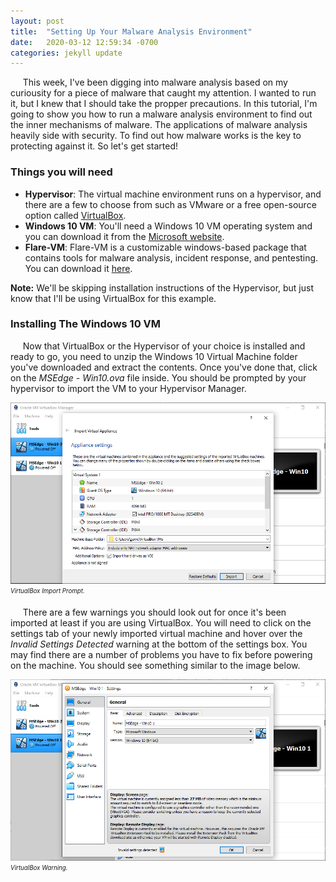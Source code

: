 ```yaml
---
layout: post
title:  "Setting Up Your Malware Analysis Environment"
date:   2020-03-12 12:59:34 -0700
categories: jekyll update
---
```

&nbsp;&nbsp;&nbsp;&nbsp; This week, I've been digging into malware analysis based on my curiousity for a piece of malware that caught my attention.  I wanted to run it, but I knew that I should take the propper precautions.  In this tutorial, I'm going to show you how to run a malware analysis environment to find out the inner mechanisms of malware.  The applications of malware analysis heavily side with security.  To find out how malware works is the key to protecting against it.  So let's get started!

### Things you will need
- **Hypervisor**: The virtual machine environment runs on a hypervisor, and there are a few to choose from such as VMware or a free open-source option called [VirtualBox](https://www.virtualbox.org/).
- **Windows 10 VM**: You'll need a Windows 10 VM operating system and you can download it from the [Microsoft website](https://developer.microsoft.com/en-us/microsoft-edge/tools/vms/).
- **Flare-VM**: Flare-VM is a customizable windows-based package that contains tools for malware analysis, incident response, and pentesting.  You can download it [here](https://github.com/fireeye/flare-vm).

**Note:** We'll be skipping installation instructions of the Hypervisor, but just know that I'll be using VirtualBox for this example.

### Installing The Windows 10 VM
&nbsp;&nbsp;&nbsp;&nbsp; Now that VirtualBox or the Hypervisor of your choice is installed and ready to go, you need to unzip the Windows 10 Virtual Machine folder you've downloaded and extract the contents.  Once you've done that, click on the *MSEdge - Win10.ova* file inside.  You should be prompted by your hypervisor to import the VM to your Hypervisor Manager.

![Alt](/photos/VirtualBox1.PNG "VirtualBox")
<sub><sup><i>VirtualBox Import Prompt.</i></sup></sub>

&nbsp;&nbsp;&nbsp;&nbsp; There are a few warnings you should look out for once it's been imported at least if you are using VirtualBox.  You will need to click on the settings tab of your newly imported virtual machine and hover over the *Invalid Settings Detected* warning at the bottom of the settings box.  You may find there are a number of problems you have to fix before powering on the machine.  You should see something similar to the image below.

![Alt](/photos/VirtualBox2.PNG "VirtualBox Warning")
<sub><sup><i>VirtualBox Warning.</i></sup></sub>